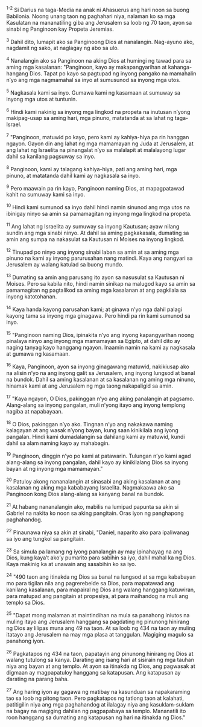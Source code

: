 <sup>1-2</sup>
Si Darius na taga-Media na anak ni Ahasuerus ang hari noon sa buong Babilonia. Noong unang taon ng paghahari niya, nalaman ko sa mga Kasulatan na mananatiling giba ang Jerusalem sa loob ng 70 taon, ayon sa sinabi ng Panginoon kay Propeta Jeremias. 

<sup>3</sup>
Dahil dito, lumapit ako sa Panginoong Dios at nanalangin. Nag-ayuno ako, nagdamit ng sako, at naglagay ng abo sa ulo. 

<sup>4</sup>
Nanalangin ako sa Panginoon na aking Dios at humingi ng tawad para sa aming mga kasalanan: "Panginoon, kayo ay makapangyarihan at kahanga-hangang Dios. Tapat po kayo sa pagtupad ng inyong pangako na mamahalin nʼyo ang mga nagmamahal sa inyo at sumusunod sa inyong mga utos. 

<sup>5</sup>
Nagkasala kami sa inyo. Gumawa kami ng kasamaan at sumuway sa inyong mga utos at tuntunin. 

<sup>6</sup>
Hindi kami nakinig sa inyong mga lingkod na propeta na inutusan nʼyong makipag-usap sa aming hari, mga pinuno, matatanda at sa lahat ng taga-Israel. 

<sup>7</sup>
"Panginoon, matuwid po kayo, pero kami ay kahiya-hiya pa rin hanggan ngayon. Gayon din ang lahat ng mga mamamayan ng Juda at Jerusalem, at ang lahat ng Israelita na pinangalat nʼyo sa malalapit at malalayong lugar dahil sa kanilang pagsuway sa inyo. 

<sup>8</sup>
Panginoon, kami ay talagang kahiya-hiya, pati ang aming hari, mga pinuno, at matatanda dahil kami ay nagkasala sa inyo. 

<sup>9</sup>
Pero maawain pa rin kayo, Panginoon naming Dios, at mapagpatawad kahit na sumuway kami sa inyo. 

<sup>10</sup>
Hindi kami sumunod sa inyo dahil hindi namin sinunod ang mga utos na ibinigay ninyo sa amin sa pamamagitan ng inyong mga lingkod na propeta. 

<sup>11</sup>
Ang lahat ng Israelita ay sumuway sa inyong Kautusan; ayaw nilang sundin ang mga sinabi ninyo. At dahil sa aming pagkakasala, dumating sa amin ang sumpa na nakasulat sa Kautusan ni Moises na inyong lingkod. 

<sup>12</sup>
Tinupad po ninyo ang inyong sinabi laban sa amin at sa aming mga pinuno na kami ay inyong parurusahan nang matindi. Kaya ang nangyari sa Jerusalem ay walang katulad sa buong mundo. 

<sup>13</sup>
Dumating sa amin ang parusang ito ayon sa nasusulat sa Kautusan ni Moises. Pero sa kabila nito, hindi namin sinikap na malugod kayo sa amin sa pamamagitan ng pagtalikod sa aming mga kasalanan at ang pagkilala sa inyong katotohanan. 

<sup>14</sup>
Kaya handa kayong parusahan kami; at ginawa nʼyo nga dahil palagi kayong tama sa inyong mga ginagawa. Pero hindi pa rin kami sumunod sa inyo. 

<sup>15</sup>
"Panginoon naming Dios, ipinakita nʼyo ang inyong kapangyarihan noong pinalaya ninyo ang inyong mga mamamayan sa Egipto, at dahil dito ay naging tanyag kayo hanggang ngayon. Inaamin namin na kami ay nagkasala at gumawa ng kasamaan. 

<sup>16</sup>
Kaya, Panginoon, ayon sa inyong ginagawang matuwid, nakikiusap ako na alisin nʼyo na ang inyong galit sa Jerusalem, ang inyong lungsod at banal na bundok. Dahil sa aming kasalanan at sa kasalanan ng aming mga ninuno, hinamak kami at ang Jerusalem ng mga taong nakapaligid sa amin. 

<sup>17</sup>
"Kaya ngayon, O Dios, pakinggan nʼyo ang aking panalangin at pagsamo. Alang-alang sa inyong pangalan, muli nʼyong itayo ang inyong templong nagiba at napabayaan. 

<sup>18</sup>
O Dios, pakinggan nʼyo ako. Tingnan nʼyo ang nakakawa naming kalagayan at ang wasak nʼyong bayan, kung saan kinikilala ang iyong pangalan. Hindi kami dumadalangin sa dahilang kami ay matuwid, kundi dahil sa alam naming kayo ay mahabagin. 

<sup>19</sup>
Panginoon, dinggin nʼyo po kami at patawarin. Tulungan nʼyo kami agad alang-alang sa inyong pangalan, dahil kayo ay kinikilalang Dios sa inyong bayan at ng inyong mga mamamayan." 

<sup>20</sup>
Patuloy akong nananalangin at sinasabi ang aking kasalanan at ang kasalanan ng aking mga kababayang Israelita. Nagmakaawa ako sa Panginoon kong Dios alang-alang sa kanyang banal na bundok. 

<sup>21</sup>
At habang nananalangin ako, mabilis na lumipad papunta sa akin si Gabriel na nakita ko noon sa aking pangitain. Oras iyon ng panghapong paghahandog. 

<sup>22</sup>
Pinaunawa niya sa akin at sinabi, "Daniel, naparito ako para ipaliwanag sa iyo ang tungkol sa pangitain. 

<sup>23</sup>
Sa simula pa lamang ng iyong panalangin ay may ipinahayag na ang Dios, kung kayaʼt akoʼy pumarito para sabihin sa iyo, dahil mahal ka ng Dios. Kaya makinig ka at unawain ang sasabihin ko sa iyo. 

<sup>24</sup>
"490 taon ang itinakda ng Dios sa banal na lungsod at sa mga kababayan mo para tigilan nila ang pagrerebelde sa Dios, para mapatawad ang kanilang kasalanan, para mapairal ng Dios ang walang hanggang katuwiran, para matupad ang pangitain at propesiya, at para maihandog na muli ang templo sa Dios. 

<sup>25</sup>
"Dapat mong malaman at maintindihan na mula sa panahong iniutos na muling itayo ang Jerusalem hanggang sa pagdating ng pinunong hinirang ng Dios ay lilipas muna ang 49 na taon. At sa loob ng 434 na taon ay muling itatayo ang Jerusalem na may mga plasa at tanggulan. Magiging magulo sa panahong iyon. 

<sup>26</sup>
Pagkatapos ng 434 na taon, papatayin ang pinunong hinirang ng Dios at walang tutulong sa kanya. Darating ang isang hari at sisirain ng mga tauhan niya ang bayan at ang templo. At ayon sa itinakda ng Dios, ang pagwasak at digmaan ay magpapatuloy hanggang sa katapusan. Ang katapusan ay darating na parang baha. 

<sup>27</sup>
Ang haring iyon ay gagawa ng matibay na kasunduan sa napakaraming tao sa loob ng pitong taon. Pero pagkatapos ng tatlong taon at kalahati, patitigilin niya ang mga paghahandog at ilalagay niya ang kasuklam-suklam na bagay na magiging dahilan ng pagpapabaya sa templo. Mananatili ito roon hanggang sa dumating ang katapusan ng hari na itinakda ng Dios."